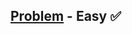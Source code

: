 [Problem](https://www.hackerrank.com/challenges/30-more-exceptions/problem) - Easy :white_check_mark:
---

